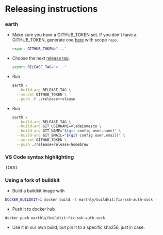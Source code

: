 # Releasing instructions

### earth

* Make sure you have a GITHUB_TOKEN set. If you don't have a GITHUB_TOKEN, generate one [here](https://github.com/settings/tokens) with scope `repo`.
  ```bash
  export GITHUB_TOKEN="..."
  ```
* Choose the next [release tag](https://github.com/earthly/earthly/releases).
  ```bash
  export RELEASE_TAG="v..."
  ```
* Run
  ```bash
  earth \
    --build-arg RELEASE_TAG \
    --secret GITHUB_TOKEN \
    --push -P ./release+release
  ```
* Run
  ```bash
  earth \
    --build-arg RELEASE_TAG \
    --build-arg GIT_USERNAME=vladaionescu \
    --build-arg GIT_NAME="$(git config user.name)" \
    --build-arg GIT_EMAIL="$(git config user.email)" \
    --secret GITHUB_TOKEN \
    --push ./release+release-homebrew
  ```

### VS Code syntax highlighting

TODO

### Using a fork of buildkit

* Build a buildkit image with

```bash
DOCKER_BUILDKIT=1 docker build -t earthly/buildkit:fix-ssh-auth-sock --target buildkit-buildkitd-linux .
```

* Push it to docker hub

```bash
docker push earthly/buildkit:fix-ssh-auth-sock
```

* Use it in our own build, but pin it to a specific sha256, just in case.
